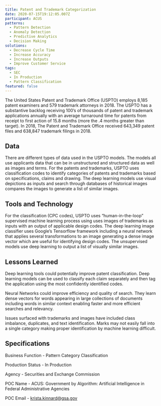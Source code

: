 ```yaml
---
title: Patent and Trademark Categorization
date: 2020-07-15T19:12:05.007Z
participant: ACUS
patterns:
  - Pattern Detection
  - Anomaly Detection
  - Predictive Analytics
  - Decision Making
solutions:
  - Decrease Cycle Time
  - Increase Accuracy
  - Increase Outputs
  - Improve Customer Service
tags:
  - SEC
  - In Production
  - Pattern Classification
featured: false
---
```

The United States Patent and Trademark Office (USPTO) employs 8,185 patent examiners and 579 trademark attorneys in 2018. The USPTO has a substantive backlog receiving 100’s of thousands of patent and trademark applications annually with an average turnaround time for patents from receipt to first action of 15.8 months (more the .4 months greater than target). In 2018, The Patent and Trademark Office received 643,349 patent files and 638,847 trademark filings in 2018.

## Data

There are different types of data used in the USPTO models. The models all use applicants data that can be in unstructured and structured data as well as images and terms. For the patents and trademarks, USPTO uses classification codes to identify categories of patents and trademarks based on specifications, claims and drawing. The deep learning models use visual depictions as inputs and search through databases of historical images compares the images to generate a list of similar images.

## Tools and Technology

For the classification (CPC codes), USPTO uses “human-in-the-loop” supervised machine learning process using uses images of trademarks as inputs with an output of applicable design codes. The deep learning image classifier uses Google’s Tensorflow framework including a neural network that applies several transformations to an image generating a dense image vector which are useful for identifying design codes. The unsupervised models use deep learning to output a list of visually similar images.

## Lessons Learned

Deep learning tools could potentially improve patent classification. Deep learning models can be used to classify each claim separately and then tag the application using the most confidently identified codes.

Neural Networks could improve efficiency and quality of search. They learn dense vectors for words appearing in large collections of documents including words in similar context enabling faster and more efficient searches and relevancy.

Issues surfaced with trademarks and images have included class imbalance, duplicates, and text identification. Marks may not easily fall into a single category making proper identification by machine learning difficult.

## Specifications

Business Function - Pattern Category Classification

Production Status - In Production

Agency - Securities and Exchange Commission

POC Name - ACUS: Government by Algorithm: Artificial Intelligence in Federal Administrative Agencies

POC Email - krista.kinnard@gsa.gov